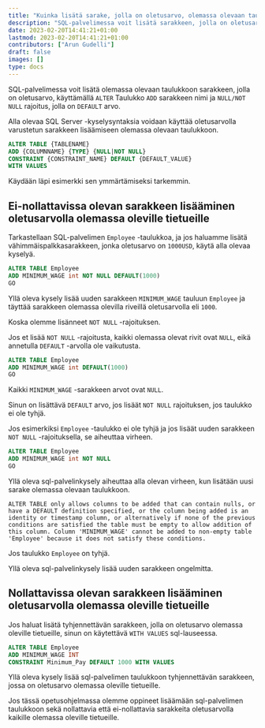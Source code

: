 ```yaml
---
title: "Kuinka lisätä sarake, jolla on oletusarvo, olemassa olevaan taulukkoon SQL Serverissä"
description: "SQL-palvelimessa voit lisätä sarakkeen, jolla on oletusarvo, olemassa olevaan taulukkoon käyttämällä 'ALTER'-taulukkoa 'ADD'-sarakkeen nimeä, jossa on 'NULL/NOT NULL'-rajoitus ja 'DEFAULT'-arvo."
date: 2023-02-20T14:41:21+01:00
lastmod: 2023-02-20T14:41:21+01:00
contributors: ["Arun Gudelli"]
draft: false
images: []
type: docs
---
```


SQL-palvelimessa voit lisätä olemassa olevaan taulukkoon sarakkeen, jolla on oletusarvo, käyttämällä `ALTER` Taulukko `ADD` sarakkeen nimi ja `NULL/NOT NULL` rajoitus, jolla on `DEFAULT` arvo.

Alla olevaa SQL Server -kyselysyntaksia voidaan käyttää oletusarvolla varustetun sarakkeen lisäämiseen olemassa olevaan taulukkoon.

```sql
ALTER TABLE {TABLENAME} 
ADD {COLUMNNAME} {TYPE} {NULL|NOT NULL} 
CONSTRAINT {CONSTRAINT_NAME} DEFAULT {DEFAULT_VALUE}
WITH VALUES
```

Käydään läpi esimerkki sen ymmärtämiseksi tarkemmin.

## Ei-nollattavissa olevan sarakkeen lisääminen oletusarvolla olemassa oleville tietueille

Tarkastellaan SQL-palvelimen `Employee` -taulukkoa, ja jos haluamme lisätä vähimmäispalkkasarakkeen, jonka oletusarvo on `1000USD`, käytä alla olevaa kyselyä.

```sql
ALTER TABLE Employee
ADD MINIMUM_WAGE int NOT NULL DEFAULT(1000)
GO
```

Yllä oleva kysely lisää uuden sarakkeen `MINIMUM_WAGE` tauluun `Employee` ja täyttää sarakkeen olemassa olevilla riveillä oletusarvolla eli `1000`. 

Koska olemme lisänneet `NOT NULL` -rajoituksen.

Jos et lisää `NOT NULL` -rajoitusta, kaikki olemassa olevat rivit ovat `NULL`, eikä annetulla `DEFAULT` -arvolla ole vaikutusta. 

```sql
ALTER TABLE Employee
ADD MINIMUM_WAGE int DEFAULT(1000)
GO
```

Kaikki `MINIMUM_WAGE` -sarakkeen arvot ovat `NULL`.

Sinun on lisättävä `DEFAULT` arvo, jos lisäät `NOT NULL` rajoituksen, jos taulukko ei ole tyhjä. 

Jos esimerkiksi `Employee` -taulukko ei ole tyhjä ja jos lisäät uuden sarakkeen `NOT NULL` -rajoituksella, se aiheuttaa virheen.

```sql
ALTER TABLE Employee
ADD MINIMUM_WAGE int NOT NULL
GO
```

Yllä oleva sql-palvelinkysely aiheuttaa alla olevan virheen, kun lisätään uusi sarake olemassa olevaan taulukkoon.

```text
ALTER TABLE only allows columns to be added that can contain nulls, or have a DEFAULT definition specified, or the column being added is an identity or timestamp column, or alternatively if none of the previous conditions are satisfied the table must be empty to allow addition of this column. Column 'MINIMUM_WAGE' cannot be added to non-empty table 'Employee' because it does not satisfy these conditions.
```

Jos taulukko `Employee` on tyhjä. 

Yllä oleva sql-palvelinkysely lisää uuden sarakkeen ongelmitta.

## Nollattavissa olevan sarakkeen lisääminen oletusarvolla olemassa oleville tietueille

Jos haluat lisätä tyhjennettävän sarakkeen, jolla on oletusarvo olemassa oleville tietueille, sinun on käytettävä `WITH VALUES` sql-lauseessa.

```sql
ALTER TABLE Employee
ADD MINIMUM_WAGE INT
CONSTRAINT Minimum_Pay DEFAULT 1000 WITH VALUES
```

Yllä oleva kysely lisää sql-palvelimen taulukkoon tyhjennettävän sarakkeen, jossa on oletusarvo olemassa oleville tietueille.

Jos tässä opetusohjelmassa olemme oppineet lisäämään sql-palvelimen taulukkoon sekä nollattavia että ei-nollattavia sarakkeita oletusarvolla kaikille olemassa oleville tietueille.

